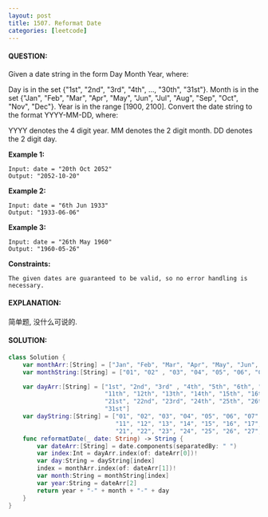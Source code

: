 ```yaml
---
layout: post
title: 1507. Reformat Date
categories: [leetcode]
---
```

#### QUESTION:
Given a date string in the form Day Month Year, where:

Day is in the set {"1st", "2nd", "3rd", "4th", ..., "30th", "31st"}.
Month is in the set {"Jan", "Feb", "Mar", "Apr", "May", "Jun", "Jul", "Aug", "Sep", "Oct", "Nov", "Dec"}.
Year is in the range [1900, 2100].
Convert the date string to the format YYYY-MM-DD, where:

YYYY denotes the 4 digit year.
MM denotes the 2 digit month.
DD denotes the 2 digit day.
 

__Example 1:__
```
Input: date = "20th Oct 2052"
Output: "2052-10-20"
```
__Example 2:__
```
Input: date = "6th Jun 1933"
Output: "1933-06-06"
```
__Example 3:__
```
Input: date = "26th May 1960"
Output: "1960-05-26"
 ```

__Constraints:__
```
The given dates are guaranteed to be valid, so no error handling is necessary.
```
#### EXPLANATION:
简单题, 没什么可说的.

#### SOLUTION:
```swift
class Solution {
    var monthArr:[String] = ["Jan", "Feb", "Mar", "Apr", "May", "Jun", "Jul", "Aug", "Sep", "Oct", "Nov", "Dec"]
    var monthString:[String] = ["01", "02" , "03", "04", "05", "06", "07", "08", "09", "10", "11", "12"]

    var dayArr:[String] = ["1st", "2nd", "3rd" , "4th", "5th", "6th", "7th", "8th", "9th", "10th",
                           "11th", "12th", "13th", "14th", "15th", "16th", "17th", "18th", "19th", "20th",
                           "21st", "22nd", "23rd", "24th", "25th", "26th", "27th", "28th", "29th", "30th",
                           "31st"]
    var dayString:[String] = ["01", "02", "03", "04", "05", "06", "07", "08", "09", "10",
                              "11", "12", "13", "14", "15", "16", "17", "18", "19", "20",
                              "21", "22", "23", "24", "25", "26", "27", "28", "29", "30", "31"]
    func reformatDate(_ date: String) -> String {
        var dateArr:[String] = date.components(separatedBy: " ")
        var index:Int = dayArr.index(of: dateArr[0])!
        var day:String = dayString[index]
        index = monthArr.index(of: dateArr[1])!
        var month:String = monthString[index]
        var year:String = dateArr[2]
        return year + "-" + month + "-" + day
    }
}
```
